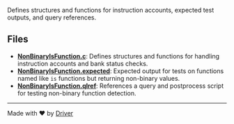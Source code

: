 <!--------------------------------------------------------------------------------->
<!-- IMPORTANT: This file is auto-generated by Driver (https://driver.ai). -------->
<!-- Manual edits may be overwritten on future commits. --------------------------->
<!--------------------------------------------------------------------------------->

Defines structures and functions for instruction accounts, expected test outputs, and query references.


## Files
- **[NonBinaryIsFunction.c](NonBinaryIsFunction.c.md)**: Defines structures and functions for handling instruction accounts and bank status checks.
- **[NonBinaryIsFunction.expected](NonBinaryIsFunction.expected.md)**: Expected output for tests on functions named like `is` functions but returning non-binary values.
- **[NonBinaryIsFunction.qlref](NonBinaryIsFunction.qlref.md)**: References a query and postprocess script for testing non-binary function detection.

---
Made with ❤️ by [Driver](https://www.driver.ai/)